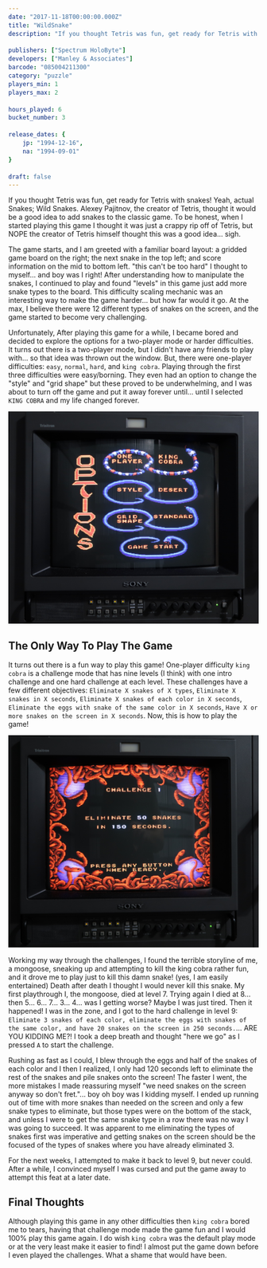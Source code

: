 ```yaml
---
date: "2017-11-18T00:00:00.000Z"
title: "WildSnake"
description: "If you thought Tetris was fun, get ready for Tetris with snakes! Yeah, actual Snakes; Wild Snakes.  Alexey Pajitnov, the creator of Tetris, thought it would be a good idea to add snakes to the classic game."

publishers: ["Spectrum HoloByte"]
developers: ["Manley & Associates"]
barcode: "085004211300"
category: "puzzle"
players_min: 1
players_max: 2

hours_played: 6
bucket_number: 3

release_dates: {
    jp: "1994-12-16",
    na: "1994-09-01"
}

draft: false
---
```


If you thought Tetris was fun, get ready for Tetris with snakes! Yeah, actual Snakes; Wild Snakes. Alexey Pajitnov, the creator of Tetris, thought it would be a good idea to add snakes to the classic game. To be honest, when I started playing this game I thought it was just a crappy rip off of Tetris, but NOPE the creator of Tetris himself thought this was a good idea... sigh.

The game starts, and I am greeted with a familiar board layout: a gridded game board on the right; the next snake in the top left; and score information on the mid to bottom left. "this can't be too hard" I thought to myself... and boy was I right! After understanding how to manipulate the snakes, I continued to play and found "levels" in this game just add more snake types to the board. This difficulty scaling mechanic was an interesting way to make the game harder... but how far would it go. At the max, I believe there were 12 different types of snakes on the screen, and the game started to become very challenging.

Unfortunately, After playing this game for a while, I became bored and decided to explore the options for a two-player mode or harder difficulties. It turns out there is a two-player mode, but I didn't have any friends to play with... so that idea was thrown out the window. But, there were one-player difficulties: `easy`, `normal`, `hard`, and `king cobra`. Playing through the first three difficulties were easy/borning. They even had an option to change the "style" and "grid shape" but these proved to be underwhelming, and I was about to turn off the game and put it away forever until... until I selected `KING COBRA` and my life changed forever.

![wildsnake - options screen](./screen-options.png)

## The Only Way To Play The Game

It turns out there is a fun way to play this game! One-player difficulty `king cobra` is a challenge mode that has nine levels (I think) with one intro challenge and one hard challenge at each level. These challenges have a few different objectives: `Eliminate X snakes of X types`, `Eliminate X snakes in X seconds`, `Eliminate X snakes of each color in X seconds`, `Eliminate the eggs with snake of the same color in X seconds`, `Have X or more snakes on the screen in X seconds`. Now, this is how to play the game!

![wildsnake - challenge 1](./screen-challenge.png)

Working my way through the challenges, I found the terrible storyline of me, a mongoose, sneaking up and attempting to kill the king cobra rather fun, and it drove me to play just to kill this damn snake! (yes, I am easily entertained) Death after death I thought I would never kill this snake. My first playthrough I, the mongoose, died at level 7. Trying again I died at 8... then 5... 6... 7... 3... 4... was I getting worse? Maybe I was just tired. Then it happened! I was in the zone, and I got to the hard challenge in level 9: `Eliminate 3 snakes of each color, eliminate the eggs with snakes of the same color, and have 20 snakes on the screen in 250 seconds.`... ARE YOU KIDDING ME?! I took a deep breath and thought "here we go" as I pressed `A` to start the challenge.

Rushing as fast as I could, I blew through the eggs and half of the snakes of each color and I then I realized, I only had 120 seconds left to eliminate the rest of the snakes and pile snakes onto the screen! The faster I went, the more mistakes I made reassuring myself "we need snakes on the screen anyway so don't fret."... boy oh boy was I kidding myself. I ended up running out of time with more snakes than needed on the screen and only a few snake types to eliminate, but those types were on the bottom of the stack, and unless I were to get the same snake type in a row there was no way I was going to succeed. It was apparent to me eliminating the types of snakes first was imperative and getting snakes on the screen should be the focused of the types of snakes where you have already eliminated 3.

For the next weeks, I attempted to make it back to level 9, but never could. After a while, I convinced myself I was cursed and put the game away to attempt this feat at a later date.

## Final Thoughts

Although playing this game in any other difficulties then `king cobra` bored me to tears, having that challenge mode made the game fun and I would 100% play this game again. I do wish `king cobra` was the default play mode or at the very least make it easier to find! I almost put the game down before I even played the challenges. What a shame that would have been.
